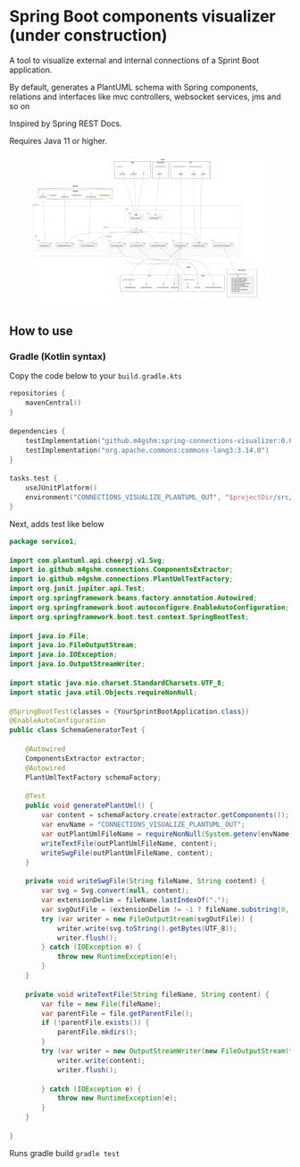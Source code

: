 # Spring Boot components visualizer (under construction)

A tool to visualize external and internal connections of a Sprint Boot
application.

By default, generates a PlantUML schema with Spring components,
relations and interfaces like mvc controllers, websocket services, jms
and so on

Inspired by Spring REST Docs.

Requires Java 11 or higher.

<figure>
<img src="./test/service1/src/schema/connections.svg"
alt="connections" />
</figure>

## How to use

### Gradle (Kotlin syntax)

Copy the code below to your `build.gradle.kts`

``` kotlin
repositories {
    mavenCentral()
}

dependencies {
    testImplementation("github.m4gshm:spring-connections-visualizer:0.0.1-beta1")
    testImplementation("org.apache.commons:commons-lang3:3.14.0")
}

tasks.test {
    useJUnitPlatform()
    environment("CONNECTIONS_VISUALIZE_PLANTUML_OUT", "$projectDir/src/schema/connections.puml")
}
```

Next, adds test like below

``` java
package service1;

import com.plantuml.api.cheerpj.v1.Svg;
import io.github.m4gshm.connections.ComponentsExtractor;
import io.github.m4gshm.connections.PlantUmlTextFactory;
import org.junit.jupiter.api.Test;
import org.springframework.beans.factory.annotation.Autowired;
import org.springframework.boot.autoconfigure.EnableAutoConfiguration;
import org.springframework.boot.test.context.SpringBootTest;

import java.io.File;
import java.io.FileOutputStream;
import java.io.IOException;
import java.io.OutputStreamWriter;

import static java.nio.charset.StandardCharsets.UTF_8;
import static java.util.Objects.requireNonNull;

@SpringBootTest(classes = {YourSprintBootApplication.class})
@EnableAutoConfiguration
public class SchemaGeneratorTest {

    @Autowired
    ComponentsExtractor extractor;
    @Autowired
    PlantUmlTextFactory schemaFactory;

    @Test
    public void generatePlantUml() {
        var content = schemaFactory.create(extractor.getComponents());
        var envName = "CONNECTIONS_VISUALIZE_PLANTUML_OUT";
        var outPlantUmlFileName = requireNonNull(System.getenv(envName), envName);
        writeTextFile(outPlantUmlFileName, content);
        writeSwgFile(outPlantUmlFileName, content);
    }

    private void writeSwgFile(String fileName, String content) {
        var svg = Svg.convert(null, content);
        var extensionDelim = fileName.lastIndexOf(".");
        var svgOutFile = (extensionDelim != -1 ? fileName.substring(0, extensionDelim) : fileName) + ".svg";
        try (var writer = new FileOutputStream(svgOutFile)) {
            writer.write(svg.toString().getBytes(UTF_8));
            writer.flush();
        } catch (IOException e) {
            throw new RuntimeException(e);
        }
    }

    private void writeTextFile(String fileName, String content) {
        var file = new File(fileName);
        var parentFile = file.getParentFile();
        if (!parentFile.exists()) {
            parentFile.mkdirs();
        }
        try (var writer = new OutputStreamWriter(new FileOutputStream(file))) {
            writer.write(content);
            writer.flush();

        } catch (IOException e) {
            throw new RuntimeException(e);
        }
    }

}
```

Runs gradle build `gradle test`
